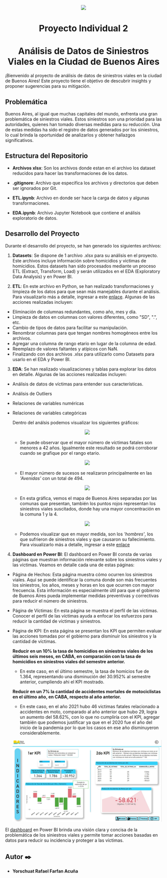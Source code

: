 <p align=center><img src=https://blog.carsync.com/hubfs/Imported_Blog_Media/Banner-1-5-4.png><p>

<h1 align="center"> Proyecto Individual 2 </h1>

<h1 align="center"> Análisis de Datos de Siniestros Viales en la Ciudad de Buenos Aires </h1>


¡Bienvenido al proyecto de análisis de datos de siniestros viales en la ciudad de Buenos Aires! 
Este proyecto tiene el objetivo de descubrir insights y proponer sugerencias para su mitigación.


## Problemática
Buenos Aires, al igual que muchas capitales del mundo, enfrenta una gran problemática de siniestros viales. Estos siniestros son una prioridad para las autoridades, quienes han tomado diversas medidas para su reducción. Una de estas medidas ha sido el registro de datos generados por los siniestros, lo cual brinda la oportunidad de analizarlos y obtener hallazgos significativos.


## Estructura del Repositorio 

-   **Archivos xlsx**: Son los archivos donde estan en el archivo los dataset reducidos para hacer las transformaciones de los datos.

-   **.gitignore**: Archivo que especifica los archivos y directorios que deben ser ignorados por Git.

-   **ETL.ipynb**: Archivo en donde ser hace la carga de datos y algunas transformaciones.

-   **EDA.ipynb**: Archivo Jupyter Notebook que contiene el análisis exploratorio de datos.



## Desarrollo del Proyecto

Durante el desarrollo del proyecto, se han generado los siguientes archivos:

1. **Datasets**: Se dispone de 1 archivo .xlsx para su análisis en el proyecto. Este archivos incluye información sobre homicidios y victimas de homicidios. Estos datasets han sido procesados mediante un proceso ETL (Extract, Transform, Load) y serán utilizados en el EDA (Exploratory Data Analysis) y en Power BI.

2. **ETL**: En este archivo en Python, se han realizado transformaciones y limpieza de los datos para que sean más manejables durante el análisis. Para visualizarlo más a detalle, ingresar a este [enlace](https://github.com/RafaelFAPROGRA/PI_DA_I/blob/main/1.%20ETL.ipynb).
Algunas de las acciones realizadas incluyen:

- Eliminación de columnas redundantes, como año, mes y día.
- Limpieza de datos en columnas con valores diferentes, como "SD", ".", etc.
- Cambio de tipos de datos para facilitar su manipulación.
- Renombrar columnas para que tengan nombres homogéneos entre los archivos.
- Agregar una columna de rango etario en lugar de la columna de edad.
- Reemplazo de valores faltantes y atípicos con NaN.
- Finalizando con dos archivos .xlsx para utilizarlo como Datasets para usarlo en el EDA y Power BI.

  

3. **EDA**: Se han realizado visualizaciones y tablas para explorar los datos en detalle. Algunas de las acciones realizadas incluyen:

  
- Análisis de datos de víctimas para entender sus características.
- Análisis de Outliers
- Relaciones de variables numéricas
- Relaciones de variables categóricas


  Dentro del análsis podemos visualizar los siguientes gráficos:

   <p align="center">     <img src= "Imágenes/image-1.png" </p>

   - Se puede observar que el mayor número de víctimas fatales son menores a 42 años. Igualmente este resultado se podrá corroborar cuando se grafique por el rango etario.

   <p align="center">     <img src= "Imágenes/image-4.png" </p>

   - El mayor número de sucesos se realizaron principalmente en las _'Avenidas'_ con un total de 494.

   <p align="center">     <img src= "Imágenes/image-5.png" </p>

   - En esta gráfica, vemos el mapa de Buenos Aires separadas por las comunas que presentan, también los puntos rojos representan los siniestros viales suscitados, donde hay una mayor concentración en la comuna 1 y la 4.

   <p align="center">     <img src= "Imágenes/image-6.png" </p>

   - Podemos visualizar que en mayor medida, son los _'hombres'_, los que sufrieron de siniestros viales y que causaron su fallecimiento. Para visualizarlo más a detalle, ingresar a este [enlace](https://github.com/RafaelFAPROGRA/PI_DA_I/blob/main/2.%20EDA.ipynb)



4. **Dashboard en Power BI**:
  El dashboard en Power BI consta de varias páginas que muestran información relevante sobre los siniestros viales y las víctimas. Veamos en detalle cada una de estas páginas:
  
  - Página de Hechos: Esta página muestra cómo ocurren los siniestros viales. Aquí se puede identificar la comuna donde son más frecuentes los siniestros, los años, meses y horas en los que ocurren con mayor frecuencia. Esta información es especialmente útil para que el gobierno de Buenos Aires pueda implementar medidas preventivas y correctivas para reducir el número de siniestros.
  
  - Página de Víctimas: En esta página se muestra el perfil de las víctimas. Conocer el perfil de las víctimas ayuda a enfocar los esfuerzos para reducir la cantidad de víctimas y siniestros.
  
  - Página de KPI: En esta página se presentan los KPI que permiten evaluar las acciones tomadas por el gobierno para disminuir los siniestros y la cantidad de víctimas. 
      
      **Reducir en un 10% la tasa de homicidios en siniestros viales de los últimos seis meses, en CABA, en comparación con la tasa de homicidios en siniestros viales del semestre anterior.**
      - En este caso, en el último semestre, la tasa de homicios fue de 1.364, representando una disminución del 30.952% al semestre anterior, cumpliendo ahi el KPI mostrado.

      **Reducir en un 7% la cantidad de accidentes mortales de motociclistas en el último año, en CABA, respecto al año anterior.**
      - En este caso, en el año 2021 hubo 46 victimas fatales relacionado a accidentes en moto, comparado al año anterior que hubo 29, logra un aumento del 58.62%, con lo que no cumpliría con el KPI, agregar también que podemos justificar ya que en el 2020 fue el año del inicio de la pandemia por lo que los casos en ese año disminuyeron considerablemente.


     <p align="center">     <img src= "Imágenes/KPI.jpg" </p>


  El [dashboard](https://github.com/RafaelFAPROGRA/PI_DA_I/blob/main/PI_DA_I_Dashboard.pbix) en Power BI brinda una visión clara y concisa de la problemática de los siniestros viales y permite tomar acciones basadas en datos para reducir su incidencia y proteger a las víctimas.



## Autor ✒️
* **Yorschuat Rafael Farfan Acuña** 
